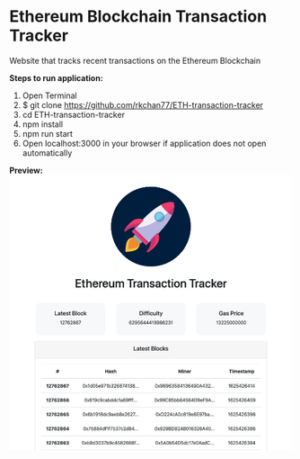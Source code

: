# Ethereum Blockchain Transaction Tracker
Website that tracks recent transactions on the Ethereum Blockchain

**Steps to run application:**
1. Open Terminal
2. $ git clone https://github.com/rkchan77/ETH-transaction-tracker
3. cd ETH-transaction-tracker
4. npm install
5. npm run start
6. Open localhost:3000 in your browser if application does not open automatically

**Preview:**
![](./demo.png)
